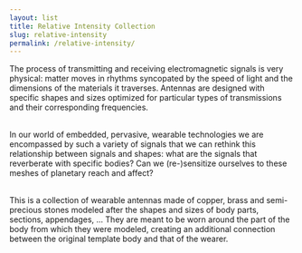 ```yaml
---
layout: list
title: Relative Intensity Collection
slug: relative-intensity
permalink: /relative-intensity/
---
```

The process of transmitting and receiving electromagnetic signals is very physical: matter moves in rhythms syncopated by the speed of light and the dimensions of the materials it traverses. Antennas are designed with specific shapes and sizes optimized for particular types of transmissions and their corresponding frequencies. 
<br><br>

In our world of embedded, pervasive, wearable technologies we are encompassed by such a variety of signals that we can rethink this relationship between signals and shapes: what are the signals that reverberate with specific bodies? Can we (re-)sensitize ourselves to these meshes of planetary reach and affect?
<br><br>

This is a collection of wearable antennas made of copper, brass and semi-precious stones modeled after the shapes and sizes of body parts, sections, appendages, ... They are meant to be worn around the part of the body from which they were modeled, creating an additional connection between the original template body and that of the wearer.
<br><br>
